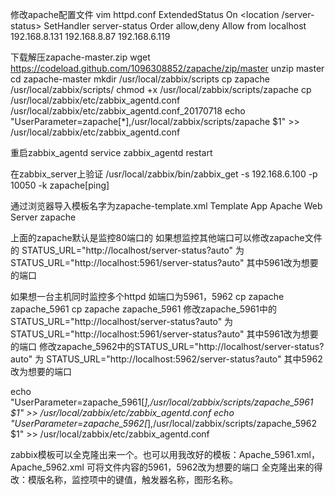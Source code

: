 修改apache配置文件
vim httpd.conf
ExtendedStatus On 
<location /server-status>
   SetHandler server-status
   Order allow,deny
   Allow from localhost 192.168.8.131 192.168.8.87 192.168.6.119
</location>

下载解压zapache-master.zip
wget https://codeload.github.com/1096308852/zapache/zip/master
unzip master
cd zapache-master
mkdir /usr/local/zabbix/scripts
cp zapache /usr/local/zabbix/scripts/
chmod +x /usr/local/zabbix/scripts/zapache
cp /usr/local/zabbix/etc/zabbix_agentd.conf /usr/local/zabbix/etc/zabbix_agentd.conf_20170718
echo "UserParameter=zapache[*],/usr/local/zabbix/scripts/zapache \$1" >> /usr/local/zabbix/etc/zabbix_agentd.conf


重启zabbix_agentd 
service zabbix_agentd restart

在zabbix_server上验证
/usr/local/zabbix/bin/zabbix_get -s 192.168.6.100 -p 10050 -k zapache[ping]


通过浏览器导入模板名字为zapache-template.xml  Template App Apache Web Server zapache


上面的zapache默认是监控80端口的 
如果想监控其他端口可以修改zapache文件的
STATUS_URL="http://localhost/server-status?auto" 为 STATUS_URL="http://localhost:5961/server-status?auto"  其中5961改为想要的端口

如果想一台主机同时监控多个httpd 如端口为5961，5962
cp zapache zapache_5961
cp zapache zapache_5961
修改zapache_5961中的STATUS_URL="http://localhost/server-status?auto" 为 STATUS_URL="http://localhost:5961/server-status?auto"  其中5961改为想要的端口
修改zapache_5962中的STATUS_URL="http://localhost/server-status?auto" 为 STATUS_URL="http://localhost:5962/server-status?auto"  其中5962改为想要的端口

echo "UserParameter=zapache_5961[*],/usr/local/zabbix/scripts/zapache_5961 \$1" >> /usr/local/zabbix/etc/zabbix_agentd.conf
echo "UserParameter=zapache_5962[*],/usr/local/zabbix/scripts/zapache_5962 \$1" >> /usr/local/zabbix/etc/zabbix_agentd.conf

zabbix模板可以全克隆出来一个。也可以用我改好的模板：Apache_5961.xml，Apache_5962.xml 可将文件内容的5961，5962改为想要的端口
全克隆出来的得改：模版名称，监控项中的键值，触发器名称，图形名称。
